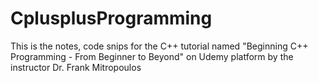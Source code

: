 # CplusplusProgramming
This is the notes, code snips for the C++ tutorial named "Beginning C++ Programming - From Beginner to Beyond" on Udemy platform by the instructor Dr. Frank Mitropoulos
